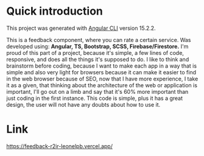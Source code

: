 # Quick introduction

This project was generated with [Angular CLI](https://github.com/angular/angular-cli) version 15.2.2.

This is a feedback component, where you can rate a certain service. Was developed using: **Angular, TS, Bootstrap, SCSS, Firebase/Firestore.**
I'm proud of this part of a project, because it's simple, a few lines of code, responsive, and does all the things it's supposed to do. I like to think and brainstorm before coding, because I want to make each app in a way that is simple and also very light for browsers because it can make it easier to find in the web browser because of SEO, now that I have more experience, I take it as a given, that thinking about the architecture of the web or application is important, I'll go out on a limb and say that it's 60% more important than just coding in the first instance. This code is simple, plus it has a great design, the user will not have any doubts about how to use it.

# Link 
https://feedback-r2ir-leonelpb.vercel.app/
